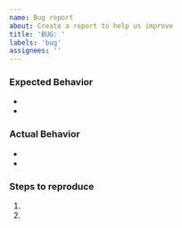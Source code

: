 ```yaml
---
name: Bug report
about: Create a report to help us improve
title: 'BUG: '
labels: 'bug'
assignees: ''
---
```


### Expected Behavior

- 
- 

### Actual Behavior

- 
- 

### Steps to reproduce

1. 
2. 
